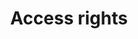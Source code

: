 ---
title: 'Access rights'
field: 'dcterms.accessRights'
slug: 'global-access-rights'
description: 'Information about rights held in and over the resource.'
comment: 'Indicate whether the resource is confidential (and limited access), restricted (and limited access) or public (limited access or open access)'
required: False
vocabulary: 'vocabulary.txt'
module: 'Status'
cluster: 'Global'
policy: 'Controlled value. Single value only.'
---